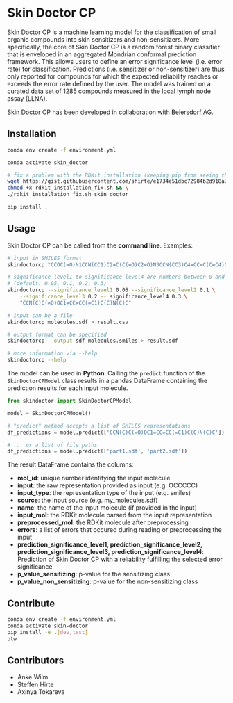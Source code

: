 # Skin Doctor CP

Skin Doctor CP is a machine learning model for the classification of small organic
compounds into skin sensitizers and non-sensitizers. More specifically, the core of
Skin Doctor CP is a random forest binary classifier that is enveloped in an
aggregated Mondrian conformal prediction framework. This allows users to define an
error significance level (i.e. error rate) for classification. Predictions (i.e.
sensitizer or non-sensitizer) are thus only reported for compounds for which the
expected reliability reaches or exceeds the error rate defined by the user. The model 
was trained on a curated data set of 1285 compounds measured in the local lymph node 
assay (LLNA).

Skin Doctor CP has been developed in collaboration with [Beiersdorf 
AG](https://www.beiersdorf.com).

## Installation

```bash
conda env create -f environment.yml

conda activate skin_doctor

# fix a problem with the RDKit installation (keeping pip from seeing the conda-installed RDKit)
wget https://gist.githubusercontent.com/shirte/e1734e51dbc72984b2d918a71b68c25b/raw/ae4afece11980f5d7da9e7668a651abe349c357a/rdkit_installation_fix.sh && \
chmod +x rdkit_installation_fix.sh && \
./rdkit_installation_fix.sh skin_doctor

pip install .
```

## Usage

Skin Doctor CP can be called from the **command line**. Examples:

```bash
# input in SMILES format
skindoctorcp "CCOC(=O)N1CCN(CC1)C2=C(C(=O)C2=O)N3CCN(CC3)C4=CC=C(C=C4)OC"

# significance_level1 to significance_level4 are numbers between 0 and 1
# (default: 0.05, 0.1, 0.2, 0.3)
skindoctorcp --significance_level1 0.05 --significance_level2 0.1 \
    --significance_level3 0.2 -- significance_level4 0.3 \
    "CCN(C)C(=O)OC1=CC=CC(=C1)C(C)N(C)C"

# input can be a file
skindoctorcp molecules.sdf > result.csv

# output format can be specified
skindoctorcp --output sdf molecules.smiles > result.sdf

# more information via --help
skindoctorcp --help
```

The model can be used in **Python**. Calling the ```predict``` function of the 
```SkinDoctorCPModel``` class results in a pandas DataFrame containing the prediction 
results for each input molecule.

```python
from skindoctor import SkinDoctorCPModel

model = SkinDoctorCPModel()

# "predict" method accepts a list of SMILES representations
df_predictions = model.predict(['CCN(C)C(=O)OC1=CC=CC(=C1)C(C)N(C)C'])

# ... or a list of file paths
df_predictions = model.predict(['part1.sdf', 'part2.sdf'])
```

The result DataFrame contains the columns:
* **mol_id**: unique number identifying the input molecule
* **input**: the raw representation provided as input (e.g. OCCCCC)
* **input_type**: the representation type of the input (e.g. smiles)
* **source**: the input source (e.g. my_molecules.sdf)
* **name**: the name of the input molecule (if provided in the input)
* **input_mol**: the RDKit molecule parsed from the input representation
* **preprocessed_mol**: the RDKit molecule after preprocessing
* **errors**: a list of errors that occured during reading or preprocessing the input
* **prediction_significance_level1, prediction_significance_level2, 
prediction_significance_level3, prediction_significance_level4**: Prediction of 
Skin Doctor CP with a reliability fulfilling the selected error significance
* **p_value_sensitizing**: p-value for the sensitizing class 
* **p_value_non_sensitizing**: p-value for the non-sensitizing class


## Contribute

```bash
conda env create -f environment.yml
conda activate skin-doctor
pip install -e .[dev,test]
ptw
```


## Contributors

* Anke Wilm
* Steffen Hirte
* Axinya Tokareva